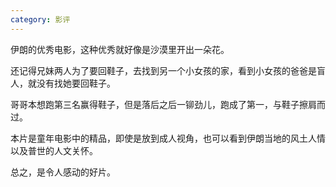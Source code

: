 ```yaml
---
category: 影评
---
```


伊朗的优秀电影，这种优秀就好像是沙漠里开出一朵花。

还记得兄妹两人为了要回鞋子，去找到另一个小女孩的家，看到小女孩的爸爸是盲人，就没有找她要回鞋子。

哥哥本想跑第三名赢得鞋子，但是落后之后一铆劲儿，跑成了第一，与鞋子擦肩而过。

本片是童年电影中的精品，即使是放到成人视角，也可以看到伊朗当地的风土人情以及普世的人文关怀。

总之，是令人感动的好片。